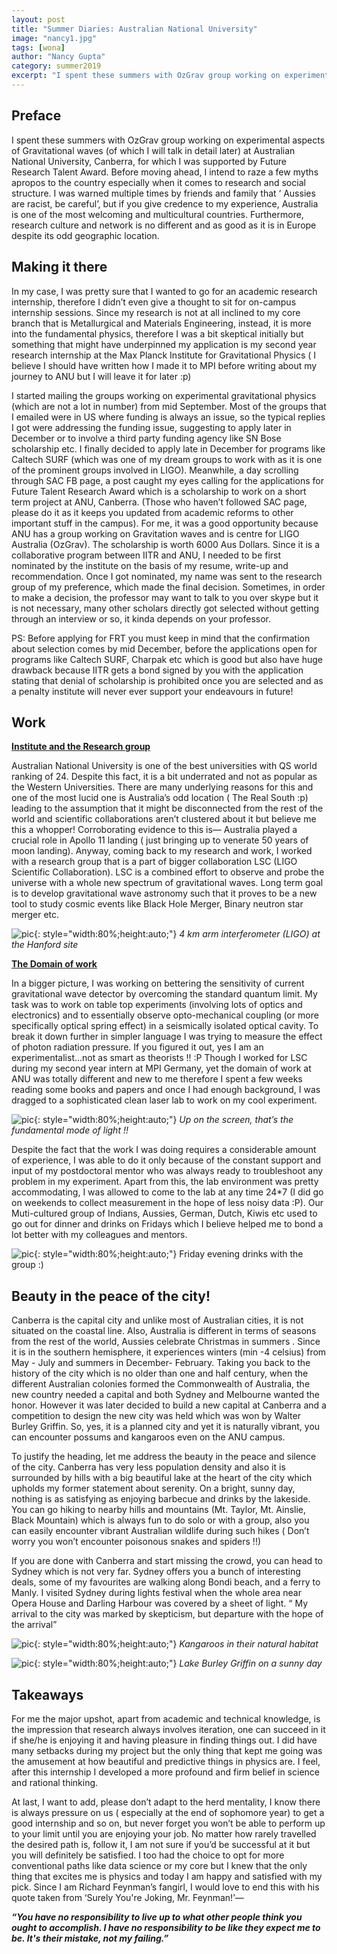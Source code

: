 ```yaml
---
layout: post
title: "Summer Diaries: Australian National University"
image: "nancy1.jpg"
tags: [wona]
author: "Nancy Gupta"
category: summer2019
excerpt: "I spent these summers with OzGrav group working on experimental aspects of Gravitational waves (of which I will talk in detail later) at Australian National University, Canberra, for which I was supported by Future Research Talent Award."
---
```


## Preface


I spent these summers with OzGrav group working on experimental aspects of Gravitational waves (of which I will talk in detail later) at Australian National University, Canberra, for which I was supported by Future Research Talent Award.
Before moving ahead, I intend to raze a few myths apropos to the country especially when it comes to research and social structure. I was warned multiple times by friends and family that ‘ Aussies are racist, be careful’, but if you give credence to my experience, Australia is one of the most welcoming and multicultural countries. Furthermore, research culture and network is no different and as good as it is in Europe despite its odd geographic location.

## Making it there

In my case, I was pretty sure that I wanted to go for an academic research internship, therefore I didn’t even give a thought to sit for on-campus internship sessions. Since my research is not at all inclined to my core branch that is Metallurgical and Materials Engineering, instead, it is more into the fundamental physics, therefore I was a bit skeptical initially but something that might have underpinned my application is my second year research internship at the Max Planck Institute for Gravitational Physics ( I believe I should have written how I made it to MPI before writing about my journey to ANU but I will leave it for later :p)


I started mailing the groups working on experimental gravitational physics (which are not a lot in number) from mid September. Most of the groups that I emailed were in US where funding is always an issue, so the typical replies I got were addressing the funding issue, suggesting to apply later in December or to involve a third party funding agency like SN Bose scholarship etc. I finally decided to apply late in December for programs like Caltech SURF (which was one of my dream groups to work with as it is one of the prominent groups involved in LIGO). Meanwhile, a day scrolling through SAC FB page, a post caught my eyes calling for the applications for Future Talent Research Award which is a scholarship to work on a short term project at ANU, Canberra. (Those who haven’t followed SAC page, please do it as it keeps you updated from academic reforms to other important stuff in the campus). For me, it was a good opportunity because ANU has a group working on Gravitation waves and is centre for LIGO Australia (OzGrav). The scholarship is worth 6000 Aus Dollars. Since it is a collaborative program between IITR and ANU, I needed to be first nominated by the institute on the basis of my resume, write-up and recommendation. Once I got nominated, my name was sent to the research group of my preference, which made the final decision. Sometimes, in order to make a decision, the professor may want to talk to you over skype but it is not necessary, many other scholars directly got selected without getting through an interview or so, it kinda depends on your professor.


PS: Before applying for FRT you must keep in mind that the confirmation about selection comes by mid December, before the applications open for programs like Caltech SURF, Charpak etc which is good but also have huge drawback because IITR gets a bond signed by you with the application stating that denial of scholarship is prohibited once you are selected and as a penalty institute will never ever support your endeavours in future!

## Work

**<u>Institute and the Research group</u>**

Australian National University is one of the best universities with QS world ranking of 24. Despite this fact, it is a bit underrated and not as popular as the Western Universities. There are many underlying reasons for this and one of the most lucid one is Australia’s odd location ( The Real South :p) leading to the assumption that it might be disconnected from the rest of the world and scientific collaborations aren’t clustered about it but believe me this a whopper! Corroborating evidence to this is— Australia played a crucial role in Apollo 11 landing ( just bringing up to venerate 50 years of moon landing). Anyway, coming back to my research and work, I worked with a research group that is a part of bigger collaboration LSC (LIGO Scientific Collaboration). LSC is a combined effort to observe and probe the universe with a whole new spectrum of gravitational waves. Long term goal is to develop gravitational wave astronomy such that it proves to be a new tool to study cosmic events like Black Hole Merger, Binary neutron star merger etc.

![pic](/images/posts/nancy2.jpg){: style="width:80%;height:auto;"}
*4 km arm interferometer (LIGO) at the Hanford site*
 
**<u>The Domain of work</u>**

In a bigger picture, I was working on bettering the sensitivity of current gravitational wave detector by overcoming the standard quantum limit. My task was to work on table top experiments (involving lots of optics and electronics) and to essentially observe opto-mechanical coupling (or more specifically optical spring effect) in a seismically isolated optical cavity. To break it down further in simpler language I was trying to measure the effect of photon radiation pressure. If you figured it out, yes I am an experimentalist...not as smart as theorists !! :P
Though I worked for LSC during my second year intern at MPI Germany, yet the domain of work at ANU was totally different and new to me therefore I spent a few weeks reading some books and papers and once I had enough background, I was dragged to a sophisticated clean laser lab to work on my cool experiment.

![pic](/images/posts/nancy3.jpeg){: style="width:80%;height:auto;"}
*Up on the screen, that’s the fundamental mode of light !!*


Despite the fact that the work I was doing requires a considerable amount of experience, I was able to do it only because of the constant support and input of my postdoctoral mentor who was always ready to troubleshoot any problem in my experiment. Apart from this, the lab environment was pretty accommodating, I was allowed to come to the lab at any time 24*7 (I did go on weekends to collect measurement in the hope of less noisy data :P). Our Muti-cultured group of Indians, Aussies, German, Dutch, Kiwis etc used to go out for dinner and drinks on Fridays which I believe helped me to bond a lot better with my colleagues and mentors.

![pic](/images/posts/nancy4.jpeg){: style="width:80%;height:auto;"}
Friday evening drinks with the group :)

## Beauty in the peace of the city!

Canberra is the capital city and unlike most of Australian cities, it is not situated on the coastal line. Also, Australia is different in terms of seasons from the rest of the world, Aussies celebrate Christmas in summers . Since it is in the southern hemisphere, it experiences winters (min -4 celsius) from May - July and summers in December- February. Taking you back to the history of the city which is no older than one and half century, when the different Australian colonies formed the Commonwealth of Australia, the new country needed a capital and both Sydney and Melbourne wanted the honor. However it was later decided to build a new capital at Canberra and a competition to design the new city was held which was won by Walter Burley Griffin. So, yes, it is a planned city and yet it is naturally vibrant, you can encounter possums and kangaroos even on the ANU campus.


To justify the heading, let me address the beauty in the peace and silence of the city. Canberra has very less population density and also it is surrounded by hills with a big beautiful lake at the heart of the city which upholds my former statement about serenity. On a bright, sunny day, nothing is as satisfying as enjoying barbecue and drinks by the lakeside.
You can go hiking to nearby hills and mountains (Mt. Taylor, Mt. Ainslie, Black Mountain) which is always fun to do solo or with a group, also you can easily encounter vibrant Australian wildlife during such hikes ( Don’t worry you won’t encounter poisonous snakes and spiders !!)


If you are done with Canberra and start missing the crowd, you can head to Sydney which is not very far. Sydney offers you a bunch of interesting deals, some of my favourites are walking along Bondi beach, and a ferry to Manly. I visited Sydney during lights festival when the whole area near Opera House and Darling Harbour was covered by a sheet of light.
“ My arrival to the city was marked by skepticism, but departure with the hope of the arrival”

![pic](/images/posts/nancy5.jpg){: style="width:80%;height:auto;"} 
*Kangaroos in their natural habitat*

![pic](/images/posts/nancy6.jpeg){: style="width:80%;height:auto;"}
*Lake Burley Griffin on a sunny day*

## Takeaways

For me the major upshot, apart from academic and technical knowledge, is the impression that research always involves iteration, one can succeed in it if she/he is enjoying it and having pleasure in finding things out. I did have many setbacks during my project but the only thing that kept me going was the amusement at how beautiful and predictive things in physics are. I feel, after this internship I developed a more profound and firm belief in science and rational thinking.


At last, I want to add, please don’t adapt to the herd mentality, I know there is always pressure on us ( especially at the end of sophomore year) to get a good internship and so on, but never forget you won’t be able to perform up to your limit until you are enjoying your job. No matter how rarely travelled the desired path is, follow it, I am not sure if you’d be successful at it but you will definitely be satisfied. I too had the choice to opt for more conventional paths like data science or my core but I knew that the only thing that excites me is physics and today I am happy and satisfied with my pick.
Since I am Richard Feynman’s fangirl, I would love to end this with his quote taken from ‘Surely You're Joking, Mr. Feynman!’—


_**“You have no responsibility to live up to what other people think you ought to accomplish. I have no responsibility to be like they expect me to be. It's their mistake, not my failing.”**_


